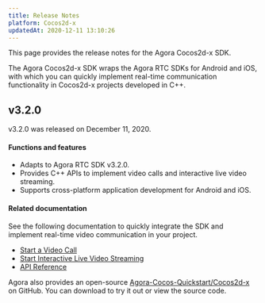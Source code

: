 ```yaml
---
title: Release Notes
platform: Cocos2d-x
updatedAt: 2020-12-11 13:10:26
---
```

This page provides the release notes for the Agora Cocos2d-x SDK.

The Agora Cocos2d-x SDK wraps the Agora RTC SDKs for Android and iOS, with which you can quickly implement real-time communication functionality in Cocos2d-x projects developed in C++.

## v3.2.0

v3.2.0 was released on December 11, 2020.

#### Functions and features

- Adapts to Agora RTC SDK v3.2.0.
- Provides C++ APIs to implement video calls and interactive live video streaming.
- Supports cross-platform application development for Android and iOS.

#### Related documentation

See the following documentation to quickly integrate the SDK and implement real-time video communication in your project.

- [Start a Video Call](/start_call_cocos2dx_android?platform=Cocos2d-x)
- [Start Interactive Live Video Streaming](/start_live_cocos2dx_android?platform=Cocos2d-x)
- [API Reference](./api-ref?platform=Cocos2d-x)

Agora also provides an open-source [Agora-Cocos-Quickstart/Cocos2d-x](https://github.com/AgoraIO-Community/Agora-Cocos-Quickstart/tree/master/Cocos2d-x) on GitHub. You can download to try it out or view the source code.

